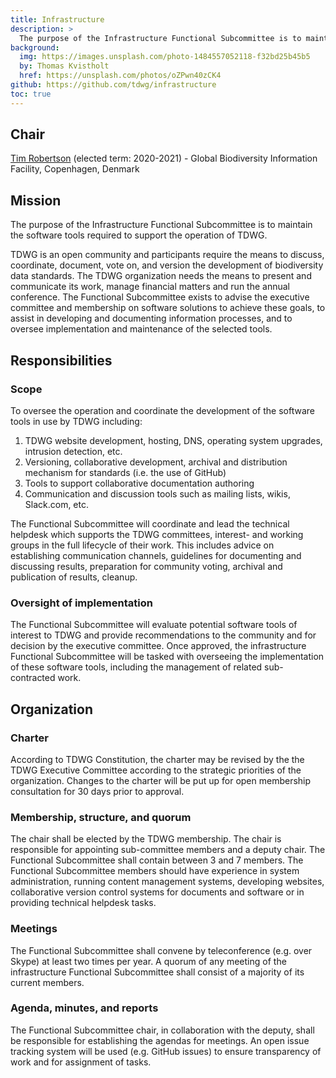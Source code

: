 ```yaml
---
title: Infrastructure
description: >
  The purpose of the Infrastructure Functional Subcommittee is to maintain the software tools required to support the operation of TDWG.
background:
  img: https://images.unsplash.com/photo-1484557052118-f32bd25b45b5
  by: Thomas Kvistholt
  href: https://unsplash.com/photos/oZPwn40zCK4
github: https://github.com/tdwg/infrastructure
toc: true
---
```


## Chair

[Tim Robertson](mailto:trobertson@gbif.org) (elected term: 2020-2021) - Global Biodiversity Information Facility, Copenhagen, Denmark

## Mission

The purpose of the Infrastructure Functional Subcommittee is to maintain the software tools required to support the operation of TDWG.

TDWG is an open community and participants require the means to discuss, coordinate, document, vote on, and version the development of biodiversity data standards. The TDWG organization needs the means to present and communicate its work, manage financial matters and run the annual conference. The Functional Subcommittee exists to advise the executive committee and membership on software solutions to achieve these goals, to assist in developing and documenting information processes, and to oversee implementation and maintenance of the selected tools.

## Responsibilities

### Scope

To oversee the operation and coordinate the development of the software tools in use by TDWG including:

1. TDWG website development, hosting, DNS, operating system upgrades, intrusion detection, etc.
1. Versioning, collaborative development, archival and distribution mechanism for standards (i.e. the use of GitHub)
1. Tools to support collaborative documentation authoring
1. Communication and discussion tools such as mailing lists, wikis, Slack.com, etc.

The Functional Subcommittee will coordinate and lead the technical helpdesk which supports the TDWG committees, interest- and working groups in the full lifecycle of their work. This includes advice on establishing communication channels, guidelines for documenting and discussing results, preparation for community voting, archival and publication of results, cleanup.

### Oversight of implementation

The Functional Subcommittee will evaluate potential software tools of interest to TDWG and provide recommendations to the community and for decision by the executive committee. Once approved, the infrastructure Functional Subcommittee will be tasked with overseeing the implementation of these software tools, including the management of related sub-contracted work.

## Organization

### Charter

According to TDWG Constitution, the charter may be revised by the the TDWG Executive Committee according to the strategic priorities of the organization. Changes to the charter will be put up for open membership consultation for 30 days prior to approval.

### Membership, structure, and quorum

The chair shall be elected by the TDWG membership. The chair is responsible for appointing sub-committee members and a deputy chair. The Functional Subcommittee shall contain between 3 and 7 members. The Functional Subcommittee members should have experience in system administration, running content management systems, developing websites, collaborative version control systems for documents and software or in providing technical helpdesk tasks.

### Meetings

The Functional Subcommittee shall convene by teleconference (e.g. over Skype) at least two times per year. A quorum of any meeting of the infrastructure Functional Subcommittee shall consist of a majority of its current members.

### Agenda, minutes, and reports

The Functional Subcommittee chair, in collaboration with the deputy, shall be responsible for establishing the agendas for meetings. An open issue tracking system will be used (e.g. GitHub issues) to ensure transparency of work and for assignment of tasks.
